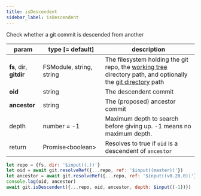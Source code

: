 ```yaml
---
title: isDescendent
sidebar_label: isDescendent
---
```


Check whether a git commit is descended from another

| param                   | type [= default]         | description                                                                                                                                         |
| ----------------------- | ------------------------ | --------------------------------------------------------------------------------------------------------------------------------------------------- |
| **fs**, dir, **gitdir** | FSModule, string, string | The filesystem holding the git repo, the [working tree](dir-vs-gitdir.md) directory path, and optionally the [git directory](dir-vs-gitdir.md) path |
| **oid**                 | string                   | The descendent commit                                                                                                                               |
| **ancestor**            | string                   | The (proposed) ancestor commit                                                                                                                      |
| depth                   | number = -1              | Maximum depth to search before giving up. -1 means no maximum depth.                                                                                |
| return                  | Promise\<boolean\>       | Resolves to true if `oid` is a descendent of `ancestor`                                                                                             |

```js live
let repo = {fs, dir: '$input((.))'}
let oid = await git.resolveRef({...repo, ref: '$input((master))'})
let ancestor = await git.resolveRef({...repo, ref: '$input((v0.20.0))'})
console.log(oid, ancestor)
await git.isDescendent({...repo, oid, ancestor, depth: $input((-1))})
```